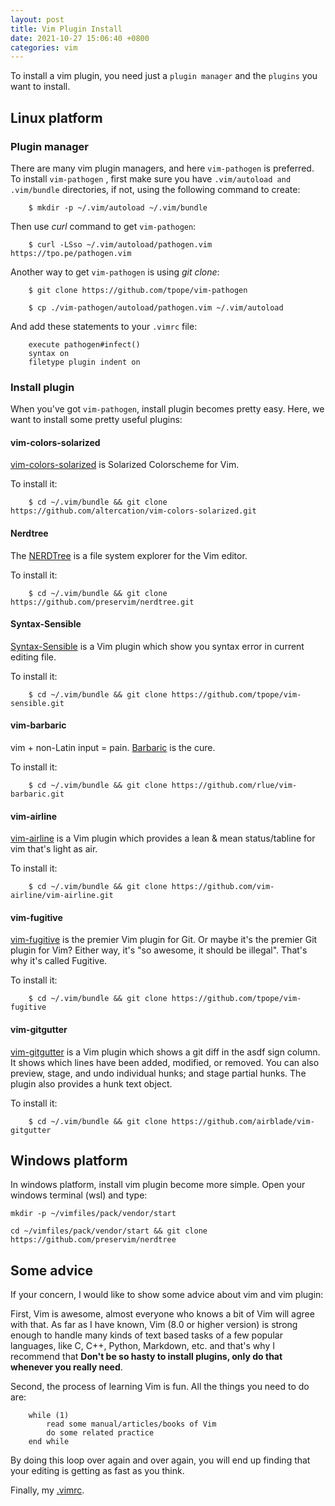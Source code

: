 ```yaml
---
layout: post
title: Vim Plugin Install
date: 2021-10-27 15:06:40 +0800
categories: vim
---
```


To install a vim plugin, you need just a `plugin manager` and the `plugins` you want to install.

## Linux platform

### Plugin manager
There are many vim plugin managers, and here `vim-pathogen` is preferred. To install `vim-pathogen` , first 
make sure you have `.vim/autoload and .vim/bundle` directories, if not, using the following command to create:
```
    $ mkdir -p ~/.vim/autoload ~/.vim/bundle
```

Then use *curl* command to get `vim-pathogen`:
```
    $ curl -LSso ~/.vim/autoload/pathogen.vim https://tpo.pe/pathogen.vim
```

Another way to get `vim-pathogen` is using *git clone*:
```
    $ git clone https://github.com/tpope/vim-pathogen 

    $ cp ./vim-pathogen/autoload/pathogen.vim ~/.vim/autoload
```

And add these statements to your `.vimrc` file:
```
    execute pathogen#infect()
    syntax on
    filetype plugin indent on
```

### Install plugin
When you've got `vim-pathogen`, install plugin becomes pretty easy. Here, 
we want to install some pretty useful plugins:

#### vim-colors-solarized
[vim-colors-solarized](https://github.com/altercation/vim-colors-solarized) is Solarized
Colorscheme for Vim.

To install it:
```
    $ cd ~/.vim/bundle && git clone https://github.com/altercation/vim-colors-solarized.git
```

#### Nerdtree
The [NERDTree](https://github.com/preservim/nerdtree) is a file system
explorer for the Vim editor. 

To install it: 
```
    $ cd ~/.vim/bundle && git clone https://github.com/preservim/nerdtree.git
```

#### Syntax-Sensible
[Syntax-Sensible](https://github.com/tpope/vim-sensible) is a Vim plugin which
show you syntax error in current editing file.

To install it:
```
    $ cd ~/.vim/bundle && git clone https://github.com/tpope/vim-sensible.git
```

#### vim-barbaric
vim + non-Latin input = pain. [Barbaric](https://github.com/rlue/vim-barbaric) 
is the cure.

To install it:
```
    $ cd ~/.vim/bundle && git clone https://github.com/rlue/vim-barbaric.git
```

#### vim-airline
[vim-airline](https://github.com/vim-airline/vim-airline) is a Vim plugin
  which provides a lean & mean status/tabline for vim that's light as air.

To install it:
```
    $ cd ~/.vim/bundle && git clone https://github.com/vim-airline/vim-airline.git
```

#### vim-fugitive
[vim-fugitive](https://github.com/tpope/vim-fugitive) is the premier Vim plugin for Git. Or maybe it's the premier Git 
plugin for Vim? Either way, it's "so awesome, it should be illegal". That's why it's called Fugitive.

To install it:
```
    $ cd ~/.vim/bundle && git clone https://github.com/tpope/vim-fugitive
```

#### vim-gitgutter
[vim-gitgutter](https://github.com/airblade/vim-gitgutter) is a Vim plugin which shows a git diff in the asdf sign column. 
It shows which lines have been added, modified, or removed. You can also preview, stage, and undo individual hunks; and 
stage partial hunks. The plugin also provides a hunk text object.

To install it:
```
    $ cd ~/.vim/bundle && git clone https://github.com/airblade/vim-gitgutter
```

## Windows platform

In windows platform, install vim plugin become more simple. Open your windows terminal (wsl) and type:
```
mkdir -p ~/vimfiles/pack/vendor/start

cd ~/vimfiles/pack/vendor/start && git clone https://github.com/preservim/nerdtree
```

## Some advice
If your concern, I would like to show some advice about vim and vim plugin:

First, Vim is awesome, almost everyone who knows a bit of Vim will agree with
that.  As far as I have known, Vim (8.0 or higher version) is strong enough to handle
many kinds of text based tasks of a few popular languages, like C, C++, Python, Markdown,
etc. and that's why I recommend that **Don't be so hasty to install plugins, 
only do that whenever you really need**.

Second, the process of learning Vim is fun. All the things you need to do are:
```
    while (1)
        read some manual/articles/books of Vim
        do some related practice
    end while
```

By doing this loop over again and over again, you will end up finding that your editing
is getting as fast as you think.

Finally, my [.vimrc](/assets/vim/vimrc).
